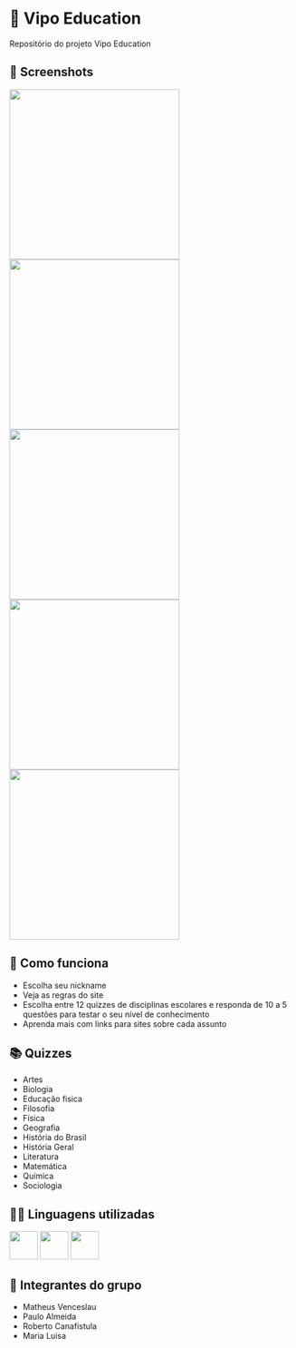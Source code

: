 # 🔴 Vipo Education
 Repositório do projeto Vipo Education

 ## 📸 Screenshots
<img src='https://github.com/vipo-education/vipo_education/assets/158237204/07316db9-4bb3-4ef7-80f2-44a676eb4397' width='300'>
<img src='https://github.com/vipo-education/vipo_education/assets/158237204/0c3afc71-48af-4a00-a363-dcad0225ae61' width='300'>
<img src='https://github.com/vipo-education/vipo_education/assets/158237204/e0b6436c-9c24-4225-ba90-d3010f0bce87' width='300'>
<img src='https://github.com/vipo-education/vipo_education/assets/158237204/334d42ce-e545-423b-898c-36d792a48e28' width='300'>
<img src='https://github.com/vipo-education/vipo_education/assets/158237204/058e4a1f-4ee6-4612-aa6a-3ef4ab7c9950' width='300'>

## 📝 Como funciona
- Escolha seu nickname
- Veja as regras do site
- Escolha entre 12 quizzes de disciplinas escolares e responda de 10 a 5 questões para testar o seu nível de conhecimento
- Aprenda mais com links para sites sobre cada assunto

## 📚 Quizzes
- Artes
- Biologia
- Educação fisica
- Filosofia
- Física
- Geografia 
- História do Brasil
- História Geral
- Literatura
- Matemática
- Química 
- Sociologia

## 👨‍💻 Linguagens utilizadas
<img src="https://github.com/vipo-education/vipo_education/assets/158237204/803fdd14-a809-4def-96e1-012999709e42" width="50">
<img src="https://github.com/vipo-education/vipo_education/assets/158237204/d4334d0f-1b22-4f36-a38f-e325ed9441ce" width="50">
<img src="https://github.com/vipo-education/vipo_education/assets/158237204/4d51518f-1c6c-4df9-86a6-b12f8726168d" width="50">

## 👥 Integrantes do grupo
- Matheus Venceslau
- Paulo Almeida
- Roberto Canafistula
- Maria Luisa

